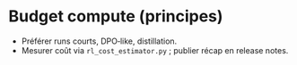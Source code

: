 
# Budget compute (principes)
- Préférer runs courts, DPO‑like, distillation.
- Mesurer coût via `rl_cost_estimator.py` ; publier récap en release notes.
